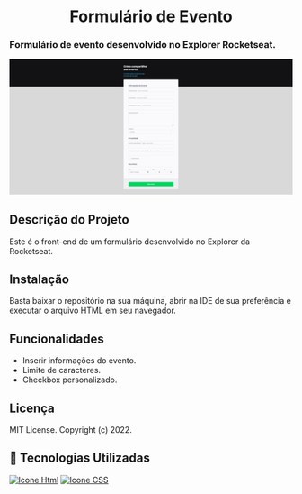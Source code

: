 <h1 align="center">Formulário de Evento</h1>
<h3> Formulário de evento desenvolvido no Explorer Rocketseat.</h3>

![Formulário desenvolvido no Explorer da Rocketseat ](image.png)

## Descrição do Projeto

Este é o front-end de um formulário desenvolvido no Explorer da Rocketseat.

## Instalação

Basta baixar o repositório na sua máquina, abrir na IDE de sua preferência e executar o arquivo HTML em seu navegador.

## Funcionalidades

- Inserir informações do evento.
- Limite de caracteres.
- Checkbox personalizado.

## Licença

MIT License.
Copyright (c) 2022.

## 🚀 Tecnologias Utilizadas

[<img height="48px" width="48px" alt="Icone Html" src="https://skillicons.dev/icons?i=html"/>](https://developer.mozilla.org/pt-BR/docs/Web/HTML)
[<img height="48px" width="48px" alt="Icone CSS" src="https://skillicons.dev/icons?i=css"/>](https://developer.mozilla.org/pt-BR/docs/Web/CSS)
